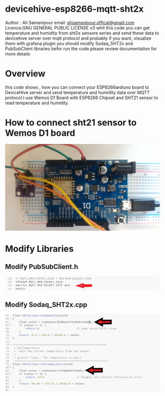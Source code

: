 # devicehive-esp8266-mqtt-sht2x

 Author : Ali Samanipour
 email :alisamanipour.offical@gmail.com
 Licence:GNU GENERAL PUBLIC LICENSE v3
 whit this code you can get temperature and humidtiy  from sht2x sensore series and 
 send these data to devicehive server over mqtt protocol and probably if you want, visualize them with grafana plugin
 you should modify Sodaq_SHT2x and PubSubClient libraries befor run the code.please review documentation for more details
# Overview
this code shows , how you can connect your ESP8266ardiuno board to DeviceHive server and send temperature and humidity data over MQTT protocol.I use Wemos D1 Board with ESP8266 Chipset and SHT21 sensor to read temperature and humidity.
# How to connect sht21 sensor to Wemos D1 board
![alt text](https://github.com/samanipour/devicehive-esp8266-mqtt-sht2x/blob/master/screenshots/How%20To%20connect%20sht21%20to%20wemos%20D1.jpg)
# Modify Libraries
## Modify PubSubClient.h
![alt text](https://github.com/samanipour/devicehive-esp8266-mqtt-sht2x/blob/master/screenshots/Modify%20PubSubClient.h.png)
## Modify Sodaq_SHT2x.cpp
![alt text](https://github.com/samanipour/devicehive-esp8266-mqtt-sht2x/blob/master/screenshots/Modify%20Sodaq_SHT2x.cpp.png)
